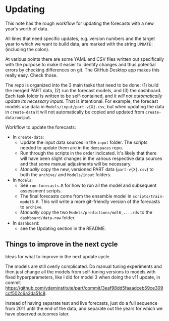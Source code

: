 Updating
========

This note has the rough workflow for updating the forecasts with a new year's worth of data. 

All lines that need specific updates, e.g. version numbers and the target year to which we want to build data, are marked with the string `UPDATE:` (including the colon). 

At various points there are some YAML and CSV files written out specifically with the purpose to make it easier to identify changes and thus potential errors by checking differences on git. The GitHub Desktop app makes this really easy. Check those.  

The repo is organized into the 3 main tasks that need to be done: (1) build the merged PART data, (2) run the forecast models, and (3) the dashboard. Each task folder is written to be self-contained, and _it will not automatically update its necessary inputs_. That is intentional. For example, the forecast models use data in `Models/input/part-v{X}.csv`, but when updating the data in `create-data` it will not automatically be copied and updated from `create-data/output`. 

Workflow to update the forecasts:

- In `create-data`:
    - Update the input data sources in the `input` folder. The scripts needed to update them are in the `demspaces` repo. 
    - Run through the scripts in the order indicated. It's likely that there will have been slight changes in the various respective data sources and that some manual adjustments will be necessary. 
    - _Manually_ copy the new, versioned PART data (`part-v{X}.csv`) to both the `archive/` and `Models/input` folders. 
- In `Models`:
    - See `run-forecasts.R` for how to run all the model and subsequent assessment scripts. 
    - The final forecasts come from the ensemble model in `scripts/train-model6.R`. This will write a more git-friendly version of the forecasts to `archive`. 
    - _Manually_ copy the two `Models/predictions/mdl6_....rds` to the `dashboard/data-raw` folder. 
- In `dashboard`:
    - see the Updating section in the README. 
    
    
## Things to improve in the next cycle

Ideas for what to improve in the next update cycle. 

The models are still overly complicated. Do manual tuning experiments and then just change all the models from self-tuning versions to models with fixed hyperparameters, like I did for model 3 when doing the v11 update, in commit https://github.com/vdeminstitute/part/commit/3eaf98dd5faaadceb59ce309ccf502c6a3da51c8. 

Instead of having separate test and live forecasts, just do a full sequence from 2011 until the end of the data, and separate out the years for which we have observed outcomes later. 







